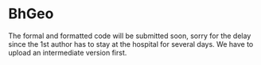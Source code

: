 # BhGeo

The formal and formatted code will be submitted soon, sorry for the delay since the 1st author has to stay at the hospital for several days. We have to upload an intermediate version first.
